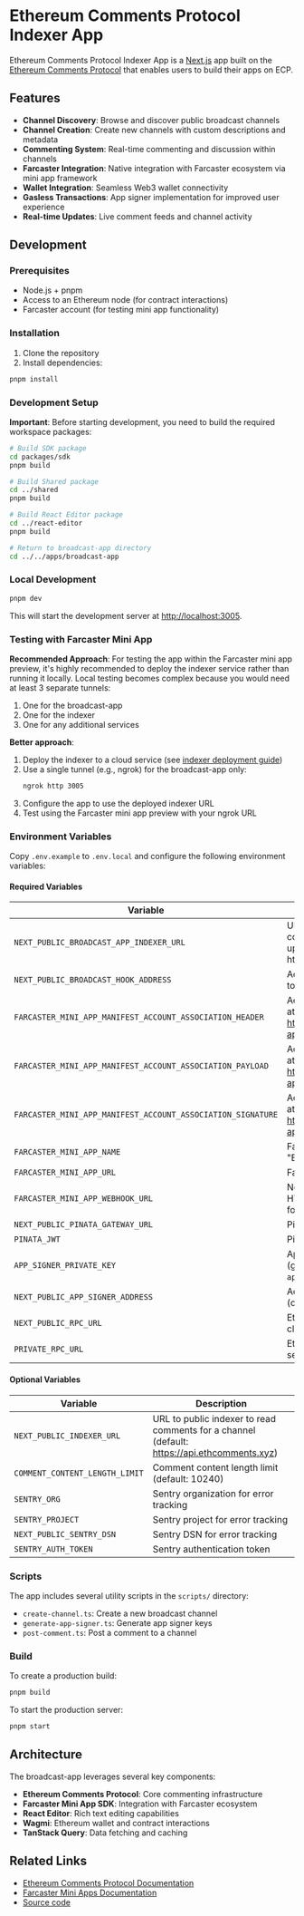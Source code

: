 # Ethereum Comments Protocol Indexer App

Ethereum Comments Protocol Indexer App is a [Next.js](https://nextjs.org/) app built on the [Ethereum Comments Protocol](https://docs.ethcomments.xyz/) that enables users to build their apps on ECP.

## Features

- **Channel Discovery**: Browse and discover public broadcast channels
- **Channel Creation**: Create new channels with custom descriptions and metadata
- **Commenting System**: Real-time commenting and discussion within channels
- **Farcaster Integration**: Native integration with Farcaster ecosystem via mini app framework
- **Wallet Integration**: Seamless Web3 wallet connectivity
- **Gasless Transactions**: App signer implementation for improved user experience
- **Real-time Updates**: Live comment feeds and channel activity

## Development

### Prerequisites

- Node.js + pnpm
- Access to an Ethereum node (for contract interactions)
- Farcaster account (for testing mini app functionality)

### Installation

1. Clone the repository
2. Install dependencies:

```bash
pnpm install
```

### Development Setup

**Important**: Before starting development, you need to build the required workspace packages:

```bash
# Build SDK package
cd packages/sdk
pnpm build

# Build Shared package
cd ../shared
pnpm build

# Build React Editor package
cd ../react-editor
pnpm build

# Return to broadcast-app directory
cd ../../apps/broadcast-app
```

### Local Development

```bash
pnpm dev
```

This will start the development server at [http://localhost:3005](http://localhost:3005).

### Testing with Farcaster Mini App

**Recommended Approach**: For testing the app within the Farcaster mini app preview, it's highly recommended to deploy the indexer service rather than running it locally. Local testing becomes complex because you would need at least 3 separate tunnels:

1. One for the broadcast-app
2. One for the indexer
3. One for any additional services

**Better approach**:

1. Deploy the indexer to a cloud service (see [indexer deployment guide](../indexer/README.md))
2. Use a single tunnel (e.g., ngrok) for the broadcast-app only:
   ```bash
   ngrok http 3005
   ```
3. Configure the app to use the deployed indexer URL
4. Test using the Farcaster mini app preview with your ngrok URL

### Environment Variables

Copy `.env.example` to `.env.local` and configure the following environment variables:

#### Required Variables

| Variable                                                    | Description                                                                                                       |
| ----------------------------------------------------------- | ----------------------------------------------------------------------------------------------------------------- |
| `NEXT_PUBLIC_BROADCAST_APP_INDEXER_URL`                     | URL to Broadcast App Indexer to fetch comments and subscribe to channel updates (default: http://localhost:42070) |
| `NEXT_PUBLIC_BROADCAST_HOOK_ADDRESS`                        | Address of the broadcast hook contract to check for eligibility to create channels                                |
| `FARCASTER_MINI_APP_MANIFEST_ACCOUNT_ASSOCIATION_HEADER`    | Account association header (generate at https://farcaster.xyz/~/developers/mini-apps/manifest)                    |
| `FARCASTER_MINI_APP_MANIFEST_ACCOUNT_ASSOCIATION_PAYLOAD`   | Account association payload (generate at https://farcaster.xyz/~/developers/mini-apps/manifest)                   |
| `FARCASTER_MINI_APP_MANIFEST_ACCOUNT_ASSOCIATION_SIGNATURE` | Account association signature (generate at https://farcaster.xyz/~/developers/mini-apps/manifest)                 |
| `FARCASTER_MINI_APP_NAME`                                   | Farcaster mini app name (e.g., "Broadcast App")                                                                   |
| `FARCASTER_MINI_APP_URL`                                    | Farcaster mini app URL                                                                                            |
| `FARCASTER_MINI_APP_WEBHOOK_URL`                            | Notifications webhook. Must be public HTTPS URL (use ngrok or localtunnel for local dev)                          |
| `NEXT_PUBLIC_PINATA_GATEWAY_URL`                            | Pinata gateway URL for file uploads                                                                               |
| `PINATA_JWT`                                                | Pinata JWT token for file uploads                                                                                 |
| `APP_SIGNER_PRIVATE_KEY`                                    | App identity signer private key (generate using `./scripts/generate-app-signer.ts`)                               |
| `NEXT_PUBLIC_APP_SIGNER_ADDRESS`                            | Address of the signer private key (output from generate-app-signer.ts)                                            |
| `NEXT_PUBLIC_RPC_URL`                                       | Ethereum RPC node URL used on client-side                                                                         |
| `PRIVATE_RPC_URL`                                           | Ethereum RPC node URL used on server-side                                                                         |

#### Optional Variables

| Variable                       | Description                                                                                 |
| ------------------------------ | ------------------------------------------------------------------------------------------- |
| `NEXT_PUBLIC_INDEXER_URL`      | URL to public indexer to read comments for a channel (default: https://api.ethcomments.xyz) |
| `COMMENT_CONTENT_LENGTH_LIMIT` | Comment content length limit (default: 10240)                                               |
| `SENTRY_ORG`                   | Sentry organization for error tracking                                                      |
| `SENTRY_PROJECT`               | Sentry project for error tracking                                                           |
| `NEXT_PUBLIC_SENTRY_DSN`       | Sentry DSN for error tracking                                                               |
| `SENTRY_AUTH_TOKEN`            | Sentry authentication token                                                                 |

### Scripts

The app includes several utility scripts in the `scripts/` directory:

- `create-channel.ts`: Create a new broadcast channel
- `generate-app-signer.ts`: Generate app signer keys
- `post-comment.ts`: Post a comment to a channel

### Build

To create a production build:

```bash
pnpm build
```

To start the production server:

```bash
pnpm start
```

## Architecture

The broadcast-app leverages several key components:

- **Ethereum Comments Protocol**: Core commenting infrastructure
- **Farcaster Mini App SDK**: Integration with Farcaster ecosystem
- **React Editor**: Rich text editing capabilities
- **Wagmi**: Ethereum wallet and contract interactions
- **TanStack Query**: Data fetching and caching

## Related Links

- [Ethereum Comments Protocol Documentation](https://docs.ethcomments.xyz/)
- [Farcaster Mini Apps Documentation](https://miniapps.farcaster.xyz)
- [Source code](https://github.com/ecp-eth/comments-monorepo/tree/main/apps/broadcast-app)
